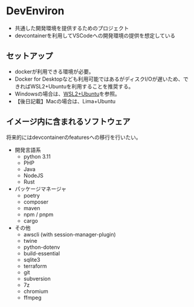 # DevEnviron

- 共通した開発環境を提供するためのプロジェクト
- devcontainerを利用してVSCodeへの開発環境の提供を想定している

## セットアップ

- dockerが利用できる環境が必要。
- Docker for Desktopなども利用可能ではあるがディスクI/Oが遅いため、できればWSL2+Ubuntuを利用することを推奨する。
- Windowsの場合は、[WSL2+Ubuntu](./docs/setup_windows.md)を参照。
- 【後日記載】Macの場合は、Lima+Ubuntu

## イメージ内に含まれるソフトウェア

将来的にはdevcontainerのfeaturesへの移行を行いたい。

* 開発言語系
  * python 3.11
  * PHP
  * Java
  * NodeJS
  * Rust
* パッケージマネージャ
  * poetry
  * composer
  * maven
  * npm / pnpm
  * cargo
* その他
  * awscli (with session-manager-plugin)
  * twine
  * python-dotenv
  * build-essential
  * sqlite3
  * terraform
  * git
  * subversion
  * 7z
  * chromium
  * ffmpeg
